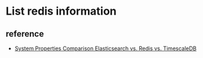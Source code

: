 # List redis information

## reference
  * [System Properties Comparison Elasticsearch vs. Redis vs. TimescaleDB](https://db-engines.com/en/system/Elasticsearch%3BRedis%3BTimescaleDB)


